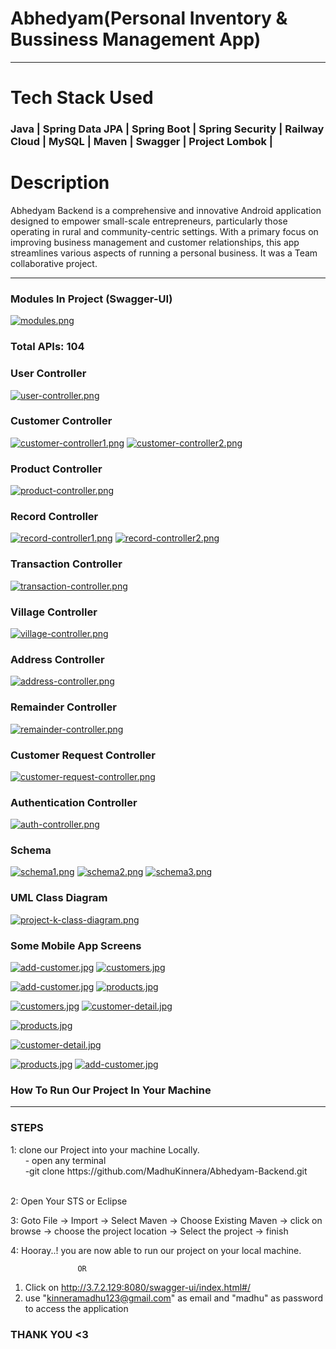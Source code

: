 
# Abhedyam(Personal Inventory & Bussiness Management App)


---


# Tech Stack Used

<h3>Java | Spring Data JPA | Spring Boot | Spring Security | Railway Cloud | MySQL | Maven | Swagger | Project Lombok |</h3>

# Description

Abhedyam Backend is a comprehensive and innovative Android application designed to empower small-scale entrepreneurs, 
particularly those operating in rural and community-centric settings.
With a primary focus on improving business management and customer relationships,
this app streamlines various aspects of running a personal business. It was a Team collaborative project.

---

### Modules In Project (Swagger-UI)
[![modules.png](https://i.postimg.cc/0N3pxpM6/modules.png)](https://postimg.cc/sBYB4GJy)


### Total APIs: 104

### User Controller
[![user-controller.png](https://i.postimg.cc/655Tj8qF/user-controller.png)](https://postimg.cc/dDpqDt89)

### Customer Controller
[![customer-controller1.png](https://i.postimg.cc/PJbZm96Z/customer-controller1.png)](https://postimg.cc/sGXvz6CD)
[![customer-controller2.png](https://i.postimg.cc/L5FLg2V2/customer-controller2.png)](https://postimg.cc/r0gKv6bP)


### Product Controller
[![product-controller.png](https://i.postimg.cc/wTVL3KRY/product-controller.png)](https://postimg.cc/BXjXwVCm)

### Record Controller
[![record-controller1.png](https://i.postimg.cc/RVXJ4c2M/record-controller1.png)](https://postimg.cc/gnL2K6Y5)
[![record-controller2.png](https://i.postimg.cc/mgkzDPG7/record-controller2.png)](https://postimg.cc/qNfMDMq7)



### Transaction Controller
[![transaction-controller.png](https://i.postimg.cc/ZRtCVjvL/transaction-controller.png)](https://postimg.cc/hJsDGLrJ)

### Village Controller
[![village-controller.png](https://i.postimg.cc/Z5WnmXrc/village-controller.png)](https://postimg.cc/ZWh4F7sB)


### Address Controller
[![address-controller.png](https://i.postimg.cc/25Xx6sJS/address-controller.png)](https://postimg.cc/3ymGfcYs)


### Remainder Controller
[![remainder-controller.png](https://i.postimg.cc/028KTtWW/remainder-controller.png)](https://postimg.cc/K4HYL5yB)


### Customer Request Controller
[![customer-request-controller.png](https://i.postimg.cc/W1Nm7pc4/customer-request-controller.png)](https://postimg.cc/gn76zWJ9)


### Authentication Controller
[![auth-controller.png](https://i.postimg.cc/zG77mbFW/auth-controller.png)](https://postimg.cc/cvKwwJj4)


### Schema 
[![schema1.png](https://i.postimg.cc/4y17KtdQ/schema1.png)](https://postimg.cc/hQfP6XVX)
[![schema2.png](https://i.postimg.cc/dVf7TJqp/schema2.png)](https://postimg.cc/dh8QbPZj)
[![schema3.png](https://i.postimg.cc/fW70g4KS/schema3.png)](https://postimg.cc/vDBBcNCG)

### UML Class Diagram
[![project-k-class-diagram.png](https://i.postimg.cc/Bn06P3VQ/project-k-class-diagram.png)](https://postimg.cc/SJgqHB4w)


### Some Mobile App Screens


[![add-customer.jpg](https://i.postimg.cc/5tgY1F3B/customers.jpg)](https://postimg.cc/T5RnDJ8Z)
[![customers.jpg](https://i.postimg.cc/63Q7Q5jD/products.jpg)](https://postimg.cc/jL27Y5RQ)

[![add-customer.jpg](https://i.postimg.cc/pT1m5b3y/records.jpg)](https://postimg.cc/T5RnDJ8Z)
[![products.jpg](https://i.postimg.cc/gjXnvtPs/villages.jpg)](https://postimg.cc/zbqytDdh)


[![customers.jpg](https://i.postimg.cc/W1MqWyqf/customerdetail1.jpg)](https://postimg.cc/jL27Y5RQ)
[![customer-detail.jpg](https://i.postimg.cc/xdnJWPKj/customerdetail2.jpg)](https://postimg.cc/zLZbhFK0)

[![products.jpg](https://i.postimg.cc/Y92Fmx9D/productdetail1.jpg)](https://postimg.cc/zbqytDdh)

[![customer-detail.jpg](https://i.postimg.cc/Hs8y5nYm/recorddetail1.jpg)](https://postimg.cc/zLZbhFK0)

[![products.jpg](https://i.postimg.cc/BnW1C3bK/villagedetail1.jpg)](https://postimg.cc/zbqytDdh)
[![add-customer.jpg](https://i.postimg.cc/BbrtN5S0/villagedetail2.jpg)](https://postimg.cc/T5RnDJ8Z)











### How To Run Our Project In Your Machine

---
<h3> STEPS</h3>
1: clone our Project into your machine Locally.<br>
   &nbsp; &nbsp; &nbsp; - open any terminal <br>
    &nbsp; &nbsp; &nbsp; -git clone https://github.com/MadhuKinnera/Abhedyam-Backend.git
    <br>
    <br>

2: Open Your STS or Eclipse

3: Goto File -> Import -> Select Maven -> Choose Existing Maven -> click on browse -> choose the project location 
            -> Select the project -> finish 
            
4: Hooray..! you are now able to run our project on your local machine.

                   OR


1. Click on http://3.7.2.129:8080/swagger-ui/index.html#/
2. use "kinneramadhu123@gmail.com" as email and "madhu" as password to access the application

### THANK YOU <3


